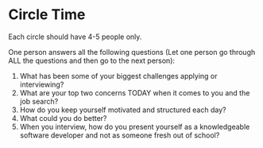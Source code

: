# Circle Time

Each circle should have 4-5 people only.


One person answers all the following questions (Let one person go through ALL the questions and then go to the next person):

1. What has been some of your biggest challenges applying or interviewing?
2. What are your top two concerns TODAY when it comes to you and the job search?
3. How do you keep yourself motivated and structured each day?
4. What could you do better?
5. When you interview, how do you present yourself as a knowledgeable software developer and not as someone fresh out of school?
